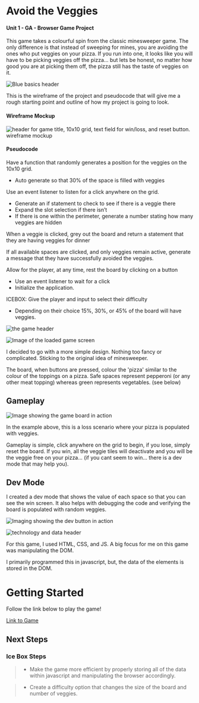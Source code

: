 # Avoid the Veggies
#### Unit 1 - GA - Browser Game Project

This game takes a colourful spin from the classic minesweeper game. The only difference is that instead of sweeping for mines, you are avoiding the ones who put veggies on your pizza. If you run into one, it looks like you will have to be picking veggies off the pizza... but lets be honest, no matter how good you are at picking them off, the pizza still has the taste of veggies on it. 

![Blue basics header](https://i.imgur.com/DwNQuSA.png)

This is the wireframe of the project and pseudocode that will give me a rough starting point and outline of how my project is going to look. 

#### **Wireframe Mockup** 
![header for game title, 10x10 grid, text field for win/loss, and reset button. wireframe mockup](https://i.imgur.com/hYdMkb9.png) 

#### **Pseudocode**

Have a function that randomly generates a position for the veggies on the 10x10 grid.
- Auto generate so that 30% of the space is filled with veggies

Use an event listener to listen for a click anywhere on the grid.
- Generate an if statement to check to see if there is a veggie there
- Expand the slot selection if there isn’t 
- If there is one within the perimeter, generate a number stating how many veggies are hidden

When a veggie is clicked, grey out the board and return a statement that they are having veggies for dinner

If all available spaces are clicked, and only veggies remain active, generate a message that they have successfully avoided the veggies.

Allow for the player, at any time, rest the board by clicking on a button
- Use an event listener to wait for a click
- Initialize the application.

ICEBOX: Give the player and input to select their difficulty
- Depending on their choice 15%, 30%, or 45% of the board will have veggies.

![the game header](https://i.imgur.com/o97zE2C.png)

![Image of the loaded game screen](https://i.imgur.com/gv5OuvJ.png)

I decided to go with a more simple design. Nothing too fancy or complicated. Sticking to the original idea of minesweeper.

The board, when buttons are pressed, colour the 'pizza' similar to the colour of the toppings on a pizza. Safe spaces represent pepperoni (or any other meat topping) whereas green represents vegetables. (see below)

## **Gameplay**

![Image showing the game board in action](https://i.imgur.com/WtzreOw.png)

In the example above, this is a loss scenario where your pizza is populated with veggies. 

Gameplay is simple, click anywhere on the grid to begin, if you lose, simply reset the board. If you win, all the veggie tiles will deactivate and you will be the veggie free on your pizza... (if you cant seem to win... there is a dev mode that may help you).


## **Dev Mode**

I created a dev mode that shows the value of each space so that you can see the win screen. It also helps with debugging the code and verifying the board is populated with random veggies.

![Imaging showing the dev button in action](https://i.imgur.com/StRYJbx.png)

![technology and data header](https://i.imgur.com/IOy81Im.png)

For this game, I used HTML, CSS, and JS. A big focus for me on this game was manipulating the DOM. 

I primarily programmed this in javascript, but, the data of the elements is stored in the DOM. 
<br/>

# Getting Started
Follow the link below to play the game! 

[Link to Game]()

## **Next Steps**

### Ice Box Steps
> * Make the game more efficient by properly storing all of the data within javascript and manipulating the browser accordingly.

> * Create a difficulty option that changes the size of the board and number of veggies.